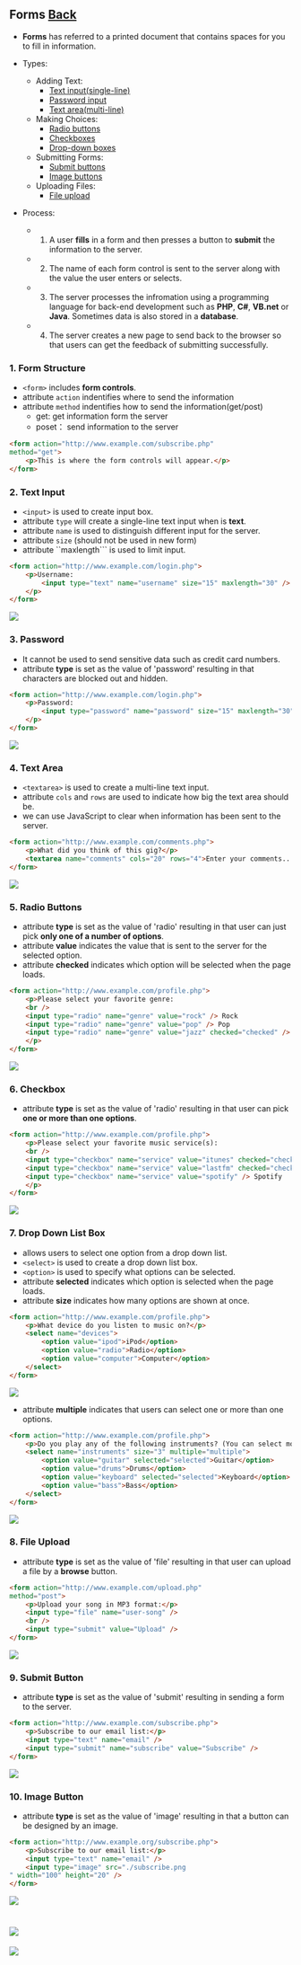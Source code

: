 ## Forms [Back](./../HTML.md)

- **Forms** has referred to a printed document that contains spaces for you to fill in information.
- Types:
	- Adding Text: 
		- <a href="#text_input">Text input(single-line)</a>
		- <a href="#password">Password input</a>
		- <a href="#text_area">Text area(multi-line)</a>
	- Making Choices:
		- <a href="#radio_button">Radio buttons</a>
		- <a href="#checkbox">Checkboxes</a>
		- <a href="#drop_down_list_box">Drop-down boxes</a>
	- Submitting Forms:
		- <a href="#submit_button">Submit buttons</a>
		- <a href="#image_button">Image buttons</a>
	- Uploading Files:
		- <a href="#file_input_box">File upload</a>

- Process:
	- 1. A user **fills** in a form and then presses a button to **submit** the information to the server.
	- 2. The name of each form control is sent to the server along with the value the user enters or selects.
	- 3. The server processes the infromation using a programming language for back-end development such as **PHP**, **C#**, **VB.net** or **Java**. Sometimes data is also stored in a **database**.
	- 4. The server creates a new page to send back to the browser so that users can get the feedback of submitting successfully.

### 1. Form Structure

- ```<form>``` includes **form controls**.
- attribute ```action``` indentifies where to send the information
- attribute ```method``` indentifies how to send the information(get/post)
	- get: get information form the server
	- poset： send information to the server

```html
<form action="http://www.example.com/subscribe.php"
method="get">
	<p>This is where the form controls will appear.</p>
</form>
```

<h3 id="text_input"> 2. Text Input</h3>

- ```<input>``` is used to create input box.
- attribute ```type``` will create a single-line text input when is **text**.
- attribute ```name``` is used to distinguish different input for the server.
- attribute ```size``` (should not be used in new form)
- attribute ``maxlength``` is used to limit input.

```html
<form action="http://www.example.com/login.php">
	<p>Username:
		<input type="text" name="username" size="15" maxlength="30" />
	</p>
</form>
```

<img src="./text_input.png">

<h3 id="password"> 3. Password</h3>

- It cannot be used to send sensitive data such as credit card numbers.
- attribute **type** is set as the value of 'password' resulting in that characters are blocked out and hidden.

```html
<form action="http://www.example.com/login.php">
	<p>Password:
		<input type="password" name="password" size="15" maxlength="30" />
	</p>
</form>
```

<img src="./password.png">

<h3 id="text_area"> 4. Text Area</h3>

- ```<textarea>``` is used to create a multi-line text input.
- attribute ```cols``` and ```rows``` are used to indicate how big the text area should be.
- we can use JavaScript to clear when information has been sent to the server.

```html
<form action="http://www.example.com/comments.php">
	<p>What did you think of this gig?</p>
	<textarea name="comments" cols="20" rows="4">Enter your comments...</textarea>
</form>
```

<img src="./text_area.png">

<h3 id="radio_button"> 5. Radio Buttons</h3>

- attribute **type** is set as the value of 'radio' resulting in that user can just pick **only one of a number of options**.
- attribute **value** indicates the value that is sent to the server for the selected option.
- attribute **checked** indicates which option will be selected when the page loads.

```html
<form action="http://www.example.com/profile.php">
	<p>Please select your favorite genre:
	<br />
	<input type="radio" name="genre" value="rock" /> Rock
	<input type="radio" name="genre" value="pop" /> Pop
	<input type="radio" name="genre" value="jazz" checked="checked" /> Jazz
	</p>
</form>
```

<img src="./radio_button.png">

<h3 id="checkbox"> 6. Checkbox</h3>

- attribute **type** is set as the value of 'radio' resulting in that user can pick **one or more than one options**.

```html
<form action="http://www.example.com/profile.php">
	<p>Please select your favorite music service(s):
	<br />
	<input type="checkbox" name="service" value="itunes" checked="checked" /> iTunes
	<input type="checkbox" name="service" value="lastfm" checked="checked"/> Last.fm
	<input type="checkbox" name="service" value="spotify" /> Spotify
	</p>
</form>
```

<img src="./checkbox.png">

<h3 id="drop_down_list_box"> 7. Drop Down List Box</h3>

- allows users to select one option from a drop down list.
- ```<select>``` is used to create a drop down list box.
- ```<option>``` is used to specify what options can be selected.
- attribute **selected** indicates which option is selected when the page loads.
- attribute **size** indicates how many options are shown at once.

```html
<form action="http://www.example.com/profile.php">
	<p>What device do you listen to music on?</p>
	<select name="devices">
		<option value="ipod">iPod</option>
		<option value="radio">Radio</option>
		<option value="computer">Computer</option>
	</select>
</form>
```

<img src="./single_drop_down_list_box.png">

- attribute **multiple** indicates that users can select one or more than one options.

```html
<form action="http://www.example.com/profile.php">
	<p>Do you play any of the following instruments? (You can select more than one option by holding down control on a PC or command key on a Mac while selecting different options.)</p>
	<select name="instruments" size="3" multiple="multiple">
		<option value="guitar" selected="selected">Guitar</option>
		<option value="drums">Drums</option>
		<option value="keyboard" selected="selected">Keyboard</option>
		<option value="bass">Bass</option>
	</select>
</form>
```

<img src="./multiple_drop_down_list_box.png">

<h3 id="file_input_box"> 8. File Upload</h3>

- attribute **type** is set as the value of 'file' resulting in that user can upload a file by a **browse** button.

```html
<form action="http://www.example.com/upload.php"
method="post">
	<p>Upload your song in MP3 format:</p>
	<input type="file" name="user-song" />
	<br />
	<input type="submit" value="Upload" />
</form>
```

<img src="./upload_file.png">

<h3 id="submit_button"> 9. Submit Button</h3>

- attribute **type** is set as the value of 'submit' resulting in sending a form to the server.

```html
<form action="http://www.example.com/subscribe.php">
	<p>Subscribe to our email list:</p>
	<input type="text" name="email" />
	<input type="submit" name="subscribe" value="Subscribe" />
</form>
```

<img src="./submit_button.png">

<h3 id="image_button"> 10. Image Button</h3>

- attribute **type** is set as the value of 'image' resulting in that a button can be designed by an image.

```html
<form action="http://www.example.org/subscribe.php">
	<p>Subscribe to our email list:</p>
	<input type="text" name="email" />
	<input type="image" src="./subscribe.png
" width="100" height="20" />
</form>
```

<img src="./image_button.png">

<a href="#" style="left:200px;"><img src="./../../../pic/gotop.png"></a>
=====
<a href="http://aleen42.github.io/" target="_blank" ><img src="./../../../pic/tail.gif"></a>
